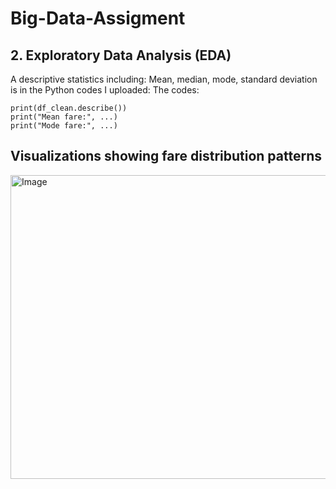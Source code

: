# Big-Data-Assigment
## 2. Exploratory Data Analysis (EDA)
A descriptive statistics including: Mean, median, mode, standard deviation is in the Python codes I uploaded:
The codes:
```
print(df_clean.describe())
print("Mean fare:", ...)
print("Mode fare:", ...)
```
## Visualizations showing fare distribution patterns
<img width="789" height="486" alt="Image" src="https://github.com/user-attachments/assets/d98272f6-3027-44fe-a089-553341b92f33" />
